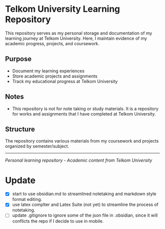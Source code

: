 # Telkom University Learning Repository
This repository serves as my personal storage and documentation of my learning journey at Telkom University. Here, I maintain evidence of my academic progress, projects, and coursework.

## Purpose
- Document my learning experiences
- Store academic projects and assignments
- Track my educational progress at Telkom University

## Notes
- This repository is not for note taking or study materials. It is a repository for works and assignments that I have completed at Telkom University.

## Structure
The repository contains various materials from my coursework and projects organized by semester/subject.

---
*Personal learning repository - Academic content from Telkom University*

# Update
 - [x] start to use obsidian.md to streamlined notetaking and markdown style format editing.
 - [x] use latex complter and Latex Suite (not yet) to streamline the process of notetaking.
- [ ] update .gitignore to ignore some of the json file in .obsidian, since it will conflicts the repo if I decide to use in mobile.
